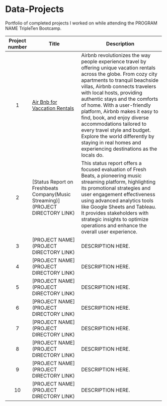 # Data-Projects
Portfolio of completed projects I worked on while attending the PROGRAM NAME TripleTen Bootcamp.

| Project number | Title | Description |
| :-----------: | ----------- |----------- |
| 1 | [Air Bnb for Vaccation Rentals](https://github.com/Abhishek-R-Agrawal/Data-Projects/tree/main/Air%20Bnb%20for%20Vaccation%20Rentals) | Airbnb revolutionizes the way people experience travel by offering unique vacation rentals across the globe. From cozy city apartments to tranquil beachside villas, Airbnb connects travelers with local hosts, providing authentic stays and the comforts of home. With a user-friendly platform, Airbnb makes it easy to find, book, and enjoy diverse accommodations tailored to every travel style and budget. Explore the world differently by staying in real homes and experiencing destinations as the locals do.|
| 2 | [Status Report on Freshbeats Company(Music Streaming)](PROJECT DIRECTORY LINK) |This status report offers a focused evaluation of Fresh Beats, a pioneering music streaming platform, highlighting its promotional strategies and user engagement effectiveness using advanced analytics tools like Google Sheets and Tableau. It provides stakeholders with strategic insights to optimize operations and enhance the overall user experience.|
| 3 | [PROJECT NAME](PROJECT DIRECTORY LINK) | DESCRIPTION HERE. |
| 4 | [PROJECT NAME](PROJECT DIRECTORY LINK) | DESCRIPTION HERE. |
| 5 | [PROJECT NAME](PROJECT DIRECTORY LINK) | DESCRIPTION HERE. |
| 6 | [PROJECT NAME](PROJECT DIRECTORY LINK) | DESCRIPTION HERE. |
| 7 | [PROJECT NAME](PROJECT DIRECTORY LINK) | DESCRIPTION HERE. |
| 8 | [PROJECT NAME](PROJECT DIRECTORY LINK) | DESCRIPTION HERE. |
| 9 | [PROJECT NAME](PROJECT DIRECTORY LINK) | DESCRIPTION HERE. |
| 10| [PROJECT NAME](PROJECT DIRECTORY LINK) | DESCRIPTION HERE. |
